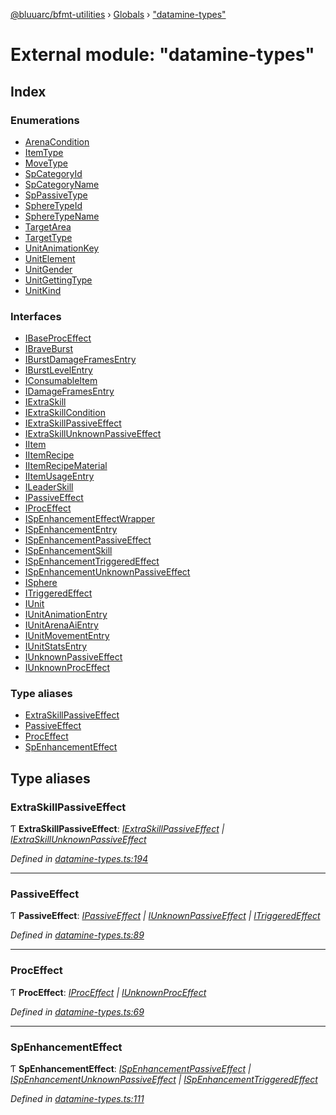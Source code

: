 [@bluuarc/bfmt-utilities](../README.md) › [Globals](../globals.md) › ["datamine-types"](_datamine_types_.md)

# External module: "datamine-types"

## Index

### Enumerations

* [ArenaCondition](../enums/_datamine_types_.arenacondition.md)
* [ItemType](../enums/_datamine_types_.itemtype.md)
* [MoveType](../enums/_datamine_types_.movetype.md)
* [SpCategoryId](../enums/_datamine_types_.spcategoryid.md)
* [SpCategoryName](../enums/_datamine_types_.spcategoryname.md)
* [SpPassiveType](../enums/_datamine_types_.sppassivetype.md)
* [SphereTypeId](../enums/_datamine_types_.spheretypeid.md)
* [SphereTypeName](../enums/_datamine_types_.spheretypename.md)
* [TargetArea](../enums/_datamine_types_.targetarea.md)
* [TargetType](../enums/_datamine_types_.targettype.md)
* [UnitAnimationKey](../enums/_datamine_types_.unitanimationkey.md)
* [UnitElement](../enums/_datamine_types_.unitelement.md)
* [UnitGender](../enums/_datamine_types_.unitgender.md)
* [UnitGettingType](../enums/_datamine_types_.unitgettingtype.md)
* [UnitKind](../enums/_datamine_types_.unitkind.md)

### Interfaces

* [IBaseProcEffect](../interfaces/_datamine_types_.ibaseproceffect.md)
* [IBraveBurst](../interfaces/_datamine_types_.ibraveburst.md)
* [IBurstDamageFramesEntry](../interfaces/_datamine_types_.iburstdamageframesentry.md)
* [IBurstLevelEntry](../interfaces/_datamine_types_.iburstlevelentry.md)
* [IConsumableItem](../interfaces/_datamine_types_.iconsumableitem.md)
* [IDamageFramesEntry](../interfaces/_datamine_types_.idamageframesentry.md)
* [IExtraSkill](../interfaces/_datamine_types_.iextraskill.md)
* [IExtraSkillCondition](../interfaces/_datamine_types_.iextraskillcondition.md)
* [IExtraSkillPassiveEffect](../interfaces/_datamine_types_.iextraskillpassiveeffect.md)
* [IExtraSkillUnknownPassiveEffect](../interfaces/_datamine_types_.iextraskillunknownpassiveeffect.md)
* [IItem](../interfaces/_datamine_types_.iitem.md)
* [IItemRecipe](../interfaces/_datamine_types_.iitemrecipe.md)
* [IItemRecipeMaterial](../interfaces/_datamine_types_.iitemrecipematerial.md)
* [IItemUsageEntry](../interfaces/_datamine_types_.iitemusageentry.md)
* [ILeaderSkill](../interfaces/_datamine_types_.ileaderskill.md)
* [IPassiveEffect](../interfaces/_datamine_types_.ipassiveeffect.md)
* [IProcEffect](../interfaces/_datamine_types_.iproceffect.md)
* [ISpEnhancementEffectWrapper](../interfaces/_datamine_types_.ispenhancementeffectwrapper.md)
* [ISpEnhancementEntry](../interfaces/_datamine_types_.ispenhancemententry.md)
* [ISpEnhancementPassiveEffect](../interfaces/_datamine_types_.ispenhancementpassiveeffect.md)
* [ISpEnhancementSkill](../interfaces/_datamine_types_.ispenhancementskill.md)
* [ISpEnhancementTriggeredEffect](../interfaces/_datamine_types_.ispenhancementtriggeredeffect.md)
* [ISpEnhancementUnknownPassiveEffect](../interfaces/_datamine_types_.ispenhancementunknownpassiveeffect.md)
* [ISphere](../interfaces/_datamine_types_.isphere.md)
* [ITriggeredEffect](../interfaces/_datamine_types_.itriggeredeffect.md)
* [IUnit](../interfaces/_datamine_types_.iunit.md)
* [IUnitAnimationEntry](../interfaces/_datamine_types_.iunitanimationentry.md)
* [IUnitArenaAiEntry](../interfaces/_datamine_types_.iunitarenaaientry.md)
* [IUnitMovementEntry](../interfaces/_datamine_types_.iunitmovemententry.md)
* [IUnitStatsEntry](../interfaces/_datamine_types_.iunitstatsentry.md)
* [IUnknownPassiveEffect](../interfaces/_datamine_types_.iunknownpassiveeffect.md)
* [IUnknownProcEffect](../interfaces/_datamine_types_.iunknownproceffect.md)

### Type aliases

* [ExtraSkillPassiveEffect](_datamine_types_.md#extraskillpassiveeffect)
* [PassiveEffect](_datamine_types_.md#passiveeffect)
* [ProcEffect](_datamine_types_.md#proceffect)
* [SpEnhancementEffect](_datamine_types_.md#spenhancementeffect)

## Type aliases

###  ExtraSkillPassiveEffect

Ƭ **ExtraSkillPassiveEffect**: *[IExtraSkillPassiveEffect](../interfaces/_datamine_types_.iextraskillpassiveeffect.md) | [IExtraSkillUnknownPassiveEffect](../interfaces/_datamine_types_.iextraskillunknownpassiveeffect.md)*

*Defined in [datamine-types.ts:194](https://github.com/BluuArc/bfmt-utilities/blob/8f0140f/src/datamine-types.ts#L194)*

___

###  PassiveEffect

Ƭ **PassiveEffect**: *[IPassiveEffect](../interfaces/_datamine_types_.ipassiveeffect.md) | [IUnknownPassiveEffect](../interfaces/_datamine_types_.iunknownpassiveeffect.md) | [ITriggeredEffect](../interfaces/_datamine_types_.itriggeredeffect.md)*

*Defined in [datamine-types.ts:89](https://github.com/BluuArc/bfmt-utilities/blob/8f0140f/src/datamine-types.ts#L89)*

___

###  ProcEffect

Ƭ **ProcEffect**: *[IProcEffect](../interfaces/_datamine_types_.iproceffect.md) | [IUnknownProcEffect](../interfaces/_datamine_types_.iunknownproceffect.md)*

*Defined in [datamine-types.ts:69](https://github.com/BluuArc/bfmt-utilities/blob/8f0140f/src/datamine-types.ts#L69)*

___

###  SpEnhancementEffect

Ƭ **SpEnhancementEffect**: *[ISpEnhancementPassiveEffect](../interfaces/_datamine_types_.ispenhancementpassiveeffect.md) | [ISpEnhancementUnknownPassiveEffect](../interfaces/_datamine_types_.ispenhancementunknownpassiveeffect.md) | [ISpEnhancementTriggeredEffect](../interfaces/_datamine_types_.ispenhancementtriggeredeffect.md)*

*Defined in [datamine-types.ts:111](https://github.com/BluuArc/bfmt-utilities/blob/8f0140f/src/datamine-types.ts#L111)*

